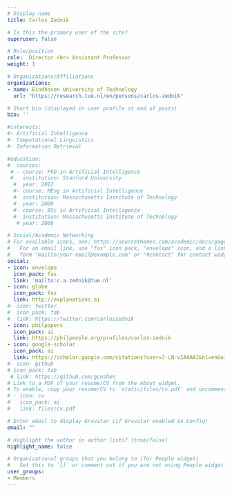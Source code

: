 ```yaml
---
# Display name
title: Carlos Zednik

# Is this the primary user of the site?
superuser: false

# Role/position
role:  Director <br> Assistant Professor
weight: 1

# Organizations/Affiliations
organizations:
- name: Eindhoven University of Technology
  url: "https://research.tue.nl/en/persons/carlos-zednik"

# Short bio (displayed in user profile at end of posts)
bio: ''

#interests:
#- Artificial Intelligence
#- Computational Linguistics
#- Information Retrieval

#education:
#  courses:
 # - course: PhD in Artificial Intelligence
 #   institution: Stanford University
  #  year: 2012
  #- course: MEng in Artificial Intelligence
  #  institution: Massachusetts Institute of Technology
  #  year: 2009
  #- course: BSc in Artificial Intelligence
  #  institution: Massachusetts Institute of Technology
   # year: 2008

# Social/Academic Networking
# For available icons, see: https://sourcethemes.com/academic/docs/page-builder/#icons
#   For an email link, use "fas" icon pack, "envelope" icon, and a link in the
#   form "mailto:your-email@example.com" or "#contact" for contact widget.
social:
- icon: envelope
  icon_pack: fas
  link: 'mailto:c.a.zednik@tue.nl'
- icon: globe
  icon_pack: fas
  link: http://explanations.ai
#- icon: twitter
#  icon_pack: fab
#  link: https://twitter.com/carloszednik
- icon: philpapers
  icon_pack: ai
  link: https://philpeople.org/profiles/carlos-zednik
- icon: google-scholar
  icon_pack: ai
  link: https://scholar.google.com/citations?user=7-LN-vIAAAAJ&hl=en&oi=ao
#- icon: github
# icon_pack: fab
 # link: https://github.com/gcushen
# Link to a PDF of your resume/CV from the About widget.
# To enable, copy your resume/CV to `static/files/cv.pdf` and uncomment the lines below.
# - icon: cv
#   icon_pack: ai
#   link: files/cv.pdf

# Enter email to display Gravatar (if Gravatar enabled in Config)
email: ""

# Highlight the author in author lists? (true/false)
highlight_name: false

# Organizational groups that you belong to (for People widget)
#   Set this to `[]` or comment out if you are not using People widget.
user_groups:
- Members
---
```

